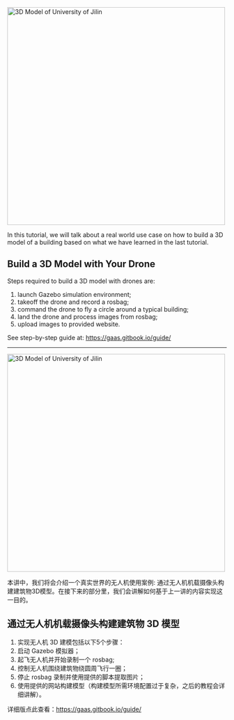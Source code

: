<img src="https://blobscdn.gitbook.com/v0/b/gitbook-28427.appspot.com/o/assets%2F-LYUhlGdK9Y1iLhupMFC%2F-LanjKPKxijJQE06xiFc%2F-LanpuhDf3UxT0q4F930%2Ft2-examples-1.png?alt=media&token=6d553a2c-0e2a-4866-a16f-eb9d8f6a49fc" align="center" width="500px" alt="3D Model of University of Jilin">

In this tutorial, we will talk about a real world use case on how to build a 3D model of a building based on what we have learned in the last tutorial.

## Build a 3D Model with Your Drone
Steps required to build a 3D model with drones are:
1. launch Gazebo simulation environment;
2. takeoff the drone and record a rosbag;
3. command the drone to fly a circle around a typical building;
4. land the drone and process images from rosbag;
5. upload images to provided website.

See step-by-step guide at: https://gaas.gitbook.io/guide/

--------

<img src="https://blobscdn.gitbook.com/v0/b/gitbook-28427.appspot.com/o/assets%2F-LYUhlGdK9Y1iLhupMFC%2F-LanjKPKxijJQE06xiFc%2F-LanpuhDf3UxT0q4F930%2Ft2-examples-1.png?alt=media&token=6d553a2c-0e2a-4866-a16f-eb9d8f6a49fc" align="center" width="500px" alt="3D Model of University of Jilin">

本讲中，我们将会介绍一个真实世界的无人机使用案例: 通过无人机机载摄像头构建建筑物3D模型。在接下来的部分里，我们会讲解如何基于上一讲的内容实现这一目的。

## 通过无人机机载摄像头构建建筑物 3D 模型
1. 实现无人机 3D 建模包括以下5个步骤：
2. 启动 Gazebo 模拟器；
3. 起飞无人机并开始录制一个 rosbag;
4. 控制无人机围绕建筑物绕圆周飞行一圈；
5. 停止 rosbag 录制并使用提供的脚本提取图片；
6. 使用提供的网站构建模型（构建模型所需环境配置过于复杂，之后的教程会详细讲解）。

详细版点此查看：https://gaas.gitbook.io/guide/

  

